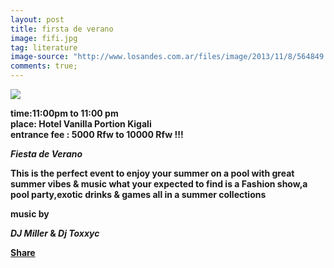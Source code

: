 ```yaml
---
layout: post
title: firsta de verano
image: fifi.jpg
tag: literature
image-source: "http://www.losandes.com.ar/files/image/2013/11/8/564849.jpg"
comments: true;
---
```


<img src="{{site.github.url}}/img/fifi.jpg">

<strong>time:11:00pm to 11:00 pm<br>place: Hotel Vanilla Portion Kigali<br>entrance fee : 5000 Rfw to 10000 Rfw !!!


*Fiesta de Verano*

This is the perfect event to enjoy your summer on a pool with great summer vibes & music
what your expected to find is a Fashion show,a pool party,exotic drinks & games all in a summer collections

music by 

*DJ Miller* &
*Dj Toxxyc*


<div class="fb-share-button" data-href="http://upkigali.com/2016/07/16/fiesta-de-verano.html" data-layout="button_count" data-size="large" data-mobile-iframe="true"><a class="fb-xfbml-parse-ignore" target="_blank" href="https://www.facebook.com/sharer/sharer.php?u=http%3A%2F%2Fupkigali.com%2F2016%2F07%2F16%2Ffiesta-de-verano.html&amp;src=sdkpreparse">Share</a></div>